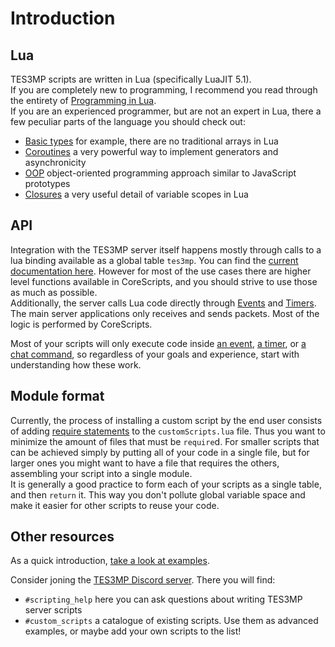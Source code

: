 # Introduction

## Lua

TES3MP scripts are written in Lua (specifically LuaJIT 5.1).  
If you are completely new to programming, I recommend you read through the entirety of [Programming in Lua](https://www.lua.org/pil/contents.html).  
If you are an experienced programmer, but are not an expert in Lua, there a few peculiar parts of the language you should check out:
* [Basic types](https://www.lua.org/pil/2.html) for example, there are no traditional arrays in Lua
* [Coroutines](https://www.lua.org/pil/9.html) a very powerful way to implement generators and asynchronicity
* [OOP](https://www.lua.org/pil/16.html) object-oriented programming approach similar to JavaScript prototypes
* [Closures](https://www.lua.org/pil/6.1.html) a very useful detail of variable scopes in Lua

## API

Integration with the TES3MP server itself happens mostly through calls to a lua binding available as a global table `tes3mp`. You can find the [current documentation here](http://docs.tes3mp.com/en/latest/). However for most of the use cases there are higher level functions available in CoreScripts, and you should strive to use those as much as possible.  
Additionally, the server calls Lua code directly through [Events](EventHooks.md) and [Timers](Timers.md).  
The main server applications only receives and sends packets. Most of the logic is performed by CoreScripts.

Most of your scripts will only execute code inside [an event](EventHooks.md), [a timer](Timers.md), or [a chat command](ChatCommands.md), so regardless of your goals and experience, start with understanding how these work.

## Module format

Currently, the process of installing a custom script by the end user consists of adding [require statements](https://www.lua.org/pil/8.1.html) to the `customScripts.lua` file.
Thus you want to minimize the amount of files that must be `require`d. For smaller scripts that can be achieved simply by putting all of your code in a single file, but for larger ones you might want to have a file that requires the others, assembling your script into a single module.  
It is generally a good practice to form each of your scripts as a single table, and then `return` it. This way you don't pollute global variable space and make it easier for other scripts to reuse your code.

## Other resources

As a quick introduction, [take a look at examples](Examples.md).

Consider joning the [TES3MP Discord server](https://discord.gg/ECJk293). There you will find:
* `#scripting_help` here you can ask questions about writing TES3MP server scripts
* `#custom_scripts` a catalogue of existing scripts. Use them as advanced examples, or maybe add your own scripts to the list!
